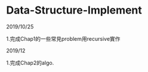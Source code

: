 # Data-Structure-Implement
2019/10/25

1.完成Chap1的一些常見problem用recursive實作

2019/12

1.完成Chap2的algo.

